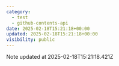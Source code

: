 ```yaml
---
category:
  - test
  - github-contents-api
date: 2025-02-18T15:21:18+00:00
updated: 2025-02-18T15:21:18+00:00
visibility: public
---
```


Note updated at 2025-02-18T15:21:18.421Z